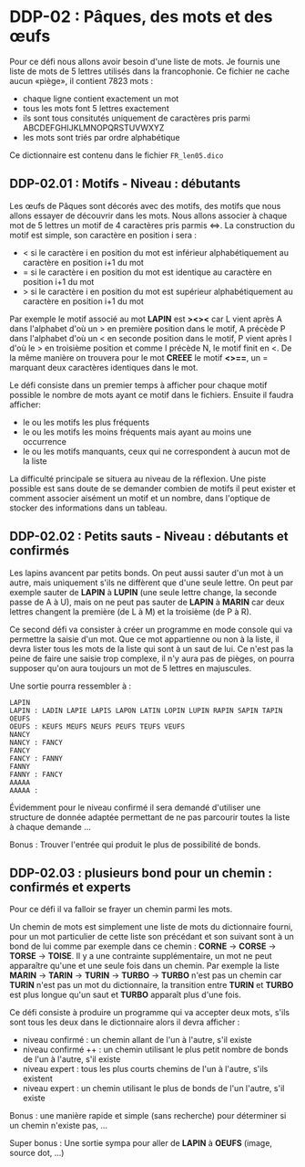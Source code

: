 # DDP-02 : Pâques, des mots et des œufs

Pour ce défi nous allons avoir besoin d'une liste de mots. Je fournis une liste de mots de 5 lettres utilisés dans la francophonie. Ce fichier ne cache aucun «piège», il contient 7823 mots :


* chaque ligne contient exactement un mot
* tous les mots font 5 lettres exactement
* ils sont tous consitutés uniquement de caractères pris parmi ABCDEFGHIJKLMNOPQRSTUVWXYZ
* les mots sont triés par ordre alphabétique

Ce dictionnaire est contenu dans le fichier `FR_len05.dico`

## DDP-02.01 : Motifs - Niveau : débutants

Les œufs de Pâques sont décorés avec des motifs, des motifs que nous allons essayer de découvrir dans les mots.
Nous allons associer à chaque mot de 5 lettres un motif de 4 caractères pris parmis <=\>.
La construction du motif est simple, son caractère en position i sera :


* < si le caractère i en position du mot est inférieur alphabétiquement au caractère en position i+1 du mot
* = si le caractère i en position du mot est identique au caractère en position i+1 du mot
* \> si le caractère i en position du mot est supérieur alphabétiquement au caractère en position i+1 du mot


Par exemple le motif associé au mot **LAPIN** est **><><** car L vient après A dans l'alphabet d'où un \> en première position dans le motif, A précède P dans l'alphabet d'où un < en seconde position dans le motif, P vient après I d'où le \> en troisième position et comme I précède N, le motif finit en <.
De la même manière on trouvera pour le mot **CREEE** le motif **<>==**, un = marquant deux caractères identiques dans le mot.


Le défi consiste dans un premier temps à afficher pour chaque motif possible le nombre de mots ayant ce motif dans le fichiers. Ensuite il faudra afficher:


* le ou les motifs les plus fréquents
* le ou les motifs les moins fréquents mais ayant au moins une occurrence 
* le ou les motifs manquants, ceux qui ne correspondent à aucun mot de la liste


La difficulté principale se situera au niveau de la réflexion. Une piste possible est sans doute de se demander combien de motifs il peut exister et comment associer aisément un motif et un nombre, dans l'optique de stocker des informations dans un tableau.



## DDP-02.02 : Petits sauts - Niveau : débutants et confirmés


Les lapins avancent par petits bonds. On peut aussi sauter d'un mot à un autre, mais uniquement s'ils ne diffèrent que d'une seule lettre. On peut par exemple sauter de **LAPIN** à **LUPIN** (une seule lettre change, la seconde passe de A à U), mais on ne peut pas sauter de **LAPIN** à **MARIN** car deux lettres changent la première (de L à M) et la troisième (de P à R).


Ce second défi va consister à créer un programme en mode console qui va permettre la saisie d'un mot. Que ce mot appartienne ou non à la liste, il devra lister tous les mots de la liste qui sont à un saut de lui. Ce n'est pas la peine de faire une saisie trop complexe, il n'y aura pas de pièges, on pourra supposer qu'on aura toujours un mot de 5 lettres en majuscules. 


Une sortie pourra ressembler à :

```
LAPIN
LAPIN : LADIN LAPIE LAPIS LAPON LATIN LOPIN LUPIN RAPIN SAPIN TAPIN 
OEUFS
OEUFS : KEUFS MEUFS NEUFS PEUFS TEUFS VEUFS 
NANCY
NANCY : FANCY 
FANCY
FANCY : FANNY 
FANNY
FANNY : FANCY 
AAAAA
AAAAA : 
```


Évidemment pour le niveau confirmé il sera demandé d'utiliser une structure de donnée adaptée permettant de ne pas parcourir toutes la liste à chaque demande …


Bonus : Trouver l'entrée qui produit le plus de possibilité de bonds.



## DDP-02.03 : plusieurs bond pour un chemin : confirmés et experts


Pour ce défi il va falloir se frayer un chemin parmi les mots.


Un chemin de mots est simplement une liste de mots du dictionnaire fourni, pour un mot particulier de cette liste son précédant et son suivant sont à un bond de lui comme par exemple dans ce chemin : **CORNE** → **CORSE** → **TORSE** → **TOISE**. Il y a une contrainte supplémentaire, un mot ne peut apparaître qu'une et une seule fois dans un chemin. Par exemple la liste **MARIN** → **TARIN** → **TURIN** → **TURBO** → **TURBO** n'est pas un chemin car **TURIN** n'est pas un mot du dictionnaire, la transition entre **TURIN** et **TURBO** est plus longue qu'un saut et **TURBO** apparaît plus d'une fois.


Ce défi consiste à produire un programme qui va accepter deux mots, s'ils sont tous les deux dans le dictionnaire alors il devra afficher :


* niveau confirmé : un chemin allant de l'un à l'autre, s'il existe
* niveau confirmé ++ : un chemin utilisant le plus petit nombre de bonds de l'un à l'autre, s'il existe
* niveau expert : tous les plus courts chemins de l'un à l'autre, s'ils existent
* niveau expert : un chemin utilisant le plus de bonds de l'un l'autre, s'il existe


Bonus : une manière rapide et simple (sans recherche) pour déterminer si un chemin n'existe pas, …

Super bonus : Une sortie sympa pour aller de **LAPIN** à **OEUFS** (image, source dot, …)
